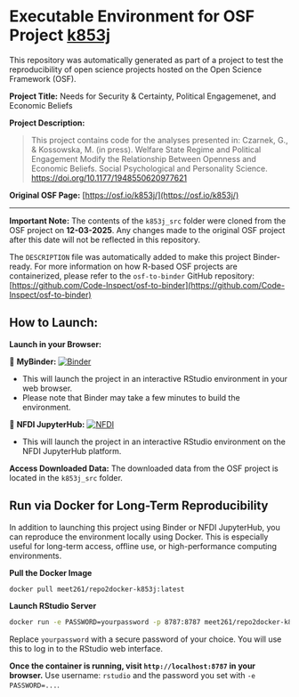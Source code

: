 # Executable Environment for OSF Project [k853j](https://osf.io/k853j/)

This repository was automatically generated as part of a project to test the reproducibility of open science projects hosted on the Open Science Framework (OSF).

**Project Title:** Needs for Security &amp; Certainty, Political Engagemenet, and Economic Beliefs

**Project Description:**
> This project contains code for the analyses presented in: Czarnek, G., &amp; Kossowska, M. (in press). Welfare State Regime and Political Engagement Modify the Relationship Between Openness and Economic Beliefs. Social Psychological and Personality Science. https://doi.org/10.1177/1948550620977621

**Original OSF Page:** [https://osf.io/k853j/](https://osf.io/k853j/)

---

**Important Note:** The contents of the `k853j_src` folder were cloned from the OSF project on **12-03-2025**. Any changes made to the original OSF project after this date will not be reflected in this repository.

The `DESCRIPTION` file was automatically added to make this project Binder-ready. For more information on how R-based OSF projects are containerized, please refer to the `osf-to-binder` GitHub repository: [https://github.com/Code-Inspect/osf-to-binder](https://github.com/Code-Inspect/osf-to-binder)

## How to Launch:

**Launch in your Browser:**

🚀 **MyBinder:** [![Binder](https://mybinder.org/badge_logo.svg)](https://mybinder.org/v2/gh/code-inspect-binder/osf_k853j/HEAD?urlpath=rstudio)

   * This will launch the project in an interactive RStudio environment in your web browser.
   * Please note that Binder may take a few minutes to build the environment.

🚀 **NFDI JupyterHub:** [![NFDI](https://nfdi-jupyter.de/images/nfdi_badge.svg)](https://hub.nfdi-jupyter.de/r2d/gh/code-inspect-binder/osf_k853j/HEAD?urlpath=rstudio)

   * This will launch the project in an interactive RStudio environment on the NFDI JupyterHub platform.

**Access Downloaded Data:**
The downloaded data from the OSF project is located in the `k853j_src` folder.

## Run via Docker for Long-Term Reproducibility

In addition to launching this project using Binder or NFDI JupyterHub, you can reproduce the environment locally using Docker. This is especially useful for long-term access, offline use, or high-performance computing environments.

**Pull the Docker Image**

```bash
docker pull meet261/repo2docker-k853j:latest
```

**Launch RStudio Server**

```bash
docker run -e PASSWORD=yourpassword -p 8787:8787 meet261/repo2docker-k853j
```
Replace `yourpassword` with a secure password of your choice. You will use this to log in to the RStudio web interface.

**Once the container is running, visit `http://localhost:8787` in your browser.**
Use username: `rstudio` and the password you set with `-e PASSWORD=...`.
